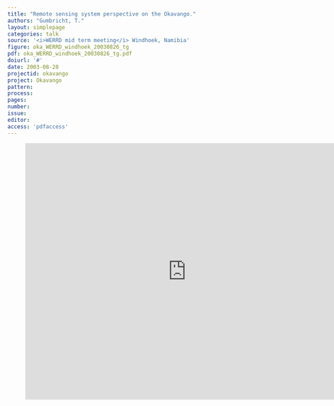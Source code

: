 ```yaml
---
title: "Remote sensing system perspective on the Okavango."
authors: "Gumbricht, T."
layout: simplepage
categories: talk
source: '<i>WERRD mid term meeting</i> Windhoek, Namibia'
figure: oka_WERRD_windhoek_20030826_tg
pdf: oka_WERRD_windhoek_20030826_tg.pdf
doiurl: '#'
date: 2003-08-28
projectid: okavango
project: Okavango
pattern:
process:
pages:
number:
issue:
editor:
access: 'pdfaccess'
---
```

<figure>
<iframe src="http://docs.google.com/gview?url={{ site.commonurl }}/pdf/{{ page.pdf }}&embedded=true"
style="width:720px; height:576px;" frameborder="0"></iframe>
</figure>
